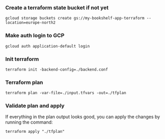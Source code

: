 
### Create a terraform state bucket if not yet
```shell
gcloud storage buckets create gs://my-bookshelf-app-terraform --location=europe-north2
```

### Make auth login to GCP
```shell
gcloud auth application-default login
```

### Init terraform
```shell
terraform init -backend-config=./backend.conf
```

### Terraform plan
```shell
terraform plan -var-file=./input.tfvars -out=./tfplan
```

### Validate plan and apply
If everything in the plan output looks good, you can apply the changes by running the command:
```shell
terraform apply "./tfplan"
```
